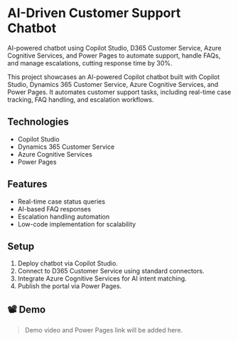 # AI-Driven Customer Support Chatbot
AI-powered chatbot using Copilot Studio, D365 Customer Service, Azure Cognitive Services, and Power Pages to automate support, handle FAQs, and manage escalations, cutting response time by 30%.

This project showcases an AI-powered Copilot chatbot built with Copilot Studio, Dynamics 365 Customer Service, Azure Cognitive Services, and Power Pages. It automates customer support tasks, including real-time case tracking, FAQ handling, and escalation workflows.

## Technologies
- Copilot Studio
- Dynamics 365 Customer Service
- Azure Cognitive Services
- Power Pages

##  Features
- Real-time case status queries
- AI-based FAQ responses
- Escalation handling automation
- Low-code implementation for scalability

##  Setup
1. Deploy chatbot via Copilot Studio.
2. Connect to D365 Customer Service using standard connectors.
3. Integrate Azure Cognitive Services for AI intent matching.
4. Publish the portal via Power Pages.

## 📽️ Demo
> Demo video and Power Pages link will be added here.


